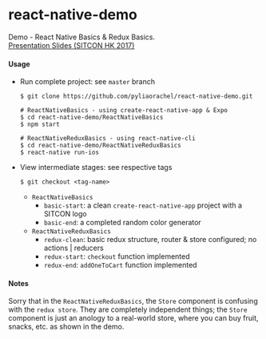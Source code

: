 # react-native-demo

Demo - React Native Basics & Redux Basics.  
[Presentation Slides (SITCON HK 2017)](https://docs.google.com/presentation/d/19DU7yhsr0jvPBcUY751Jdb6kBoYgBk2iK9aA_qvwosA/edit?usp=sharing)

#### Usage

- Run complete project: see `master` branch
  ```
  $ git clone https://github.com/pyliaorachel/react-native-demo.git
  
  # ReactNativeBasics - using create-react-native-app & Expo
  $ cd react-native-demo/ReactNativeBasics
  $ npm start
  
  # ReactNativeReduxBasics - using react-native-cli
  $ cd react-native-demo/ReactNativeReduxBasics
  $ react-native run-ios
  ```
  
- View intermediate stages: see respective tags
  ```
  $ git checkout <tag-name>
  ```
  - `ReactNativeBasics`
    - `basic-start`: a clean `create-react-native-app` project with a SITCON logo
    - `basic-end`: a completed random color generator
  - `ReactNativeReduxBasics`
    - `redux-clean`: basic redux structure, router & store configured; no actions | reducers
    - `redux-start`: `checkout` function implemented
    - `redux-end`: `addOneToCart` function implemented

#### Notes

Sorry that in the `ReactNativeReduxBasics`, the `Store` component is confusing with the `redux store`. They are completely independent things; the `Store` component is just an anology to a real-world store, where you can buy fruit, snacks, etc. as shown in the demo.
